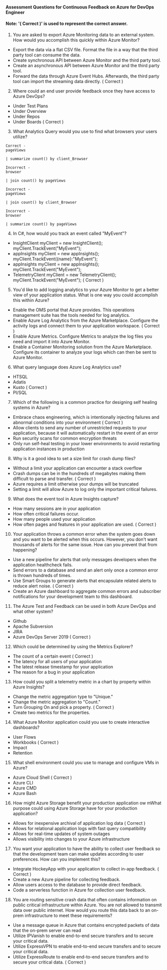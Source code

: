 #### Assessment Questions for Continuous Feedback on Azure for DevOps Engineer
#### Note: '( Correct )' is used to represent the correct answer.

1. You are asked to export Azure Monitoring data to an external system. How would you accomplish this quickly within Azure Monitor?

- Export the data via a flat CSV file. Format the file in a way that the third party tool can consume the data.
- Create synchronous API between Azure Monitor and the third party tool.
- Create an asynchronous API between Azure Monitor and the third party tool.
- Forward the data through Azure Event Hubs. Afterwards, the third party tool can import the streaming data directly.  ( Correct )

2. Where could an end user provide feedback once they have access to Azure DevOps?

- Under Test Plans
- Under Overview
- Under Repos
- Under Boards     ( Correct )

3. What Analytics Query would you use to find what browsers your users utilize?

```
Correct -
pageViews

| summarize count() by client_Browser

Incorrect -
browser

| join count() by pageViews

Incorrect -
pageViews

| join count() by client_Browser

Incorrect -
browser

| summarize count() by pageViews
```

4. In C#, how would you track an event called "MyEvent"?

- InsightClient myClient = new InsightClient(); myClient.TrackEvent("MyEvent");
- appInsights myClient = new appInsights(); myClient.TrackEvent({name}:"MyEvent");
- appInsights myClient = new appInsights();
  myClient.TrackEvent("MyEvent");
- TelemetryClient myClient = new TelemetryClient(); myClient.TrackEvent("MyEvent");     ( Correct )

5. You'd like to add logging analytics to your Azure Monitor to get a better view of your application status. What is one way you could accomplish this within Azure?

- Enable the OMS portal that Azure provides. This operations management suite has the tools needed for log analytics.
- Enable Azure Log Analytics from the Azure Marketplace. Configure the activity logs and connect them to your application workspace.  ( Correct )
- Enable Azure Metrics. Configure Metrics to analyze the log files you need and import it into Azure Monitor.
- Enable a Container Monitoring solution from the Azure Marketplace. Configure its container to analyze your logs which can then be sent to Azure Monitor.

6. What query language does Azure Log Analytics use?

- HTSQL
- Adatis
- Kusto   ( Correct )
- Pl/SQL

7. Which of the following is a common practice for designing self healing systems in Azure?

- Embrace chaos engineering, which is intentionally injecting failures and abnormal conditions into your environment    ( Correct )
- Allow clients to send any number of unrestricted requests to your application, because it will automatically restart in the event of an error
- Run security scans for common encryption threats
- Only run self-heal testing in your lower environments to avoid restarting application instances in production

8. Why is it a good idea to set a size limit for crash dump files?

- Without a limit your application can encounter a stack overflow
- Crash dumps can be in the hundreds of megabytes making them difficult to parse and transfer.     ( Correct ) 
- Azure requires a limit otherwise your dumps will be truncated
- Setting a limit will allow Azure to log only the important critical failures.

9. What does the event tool in Azure Insights capture?

- How many sessions are in your application
- How often critical failures occur.
- How many people used your application
- How often pages and features in your application are used.    ( Correct )

10. Your application throws a common error when the system goes down and you want to be alerted when this occurs. However, you don't want thousands of alerts for the same issue. How can you prevent that from happening?

- Use a new pipeline for alerts that only messages developers when the application healthcheck fails.
- Send errors to a database and send an alert only once a common error is thrown hundreds of times.
- Use Smart Groups to generate alerts that encapsulate related alerts to reduce alert noise.     ( Correct )
- Create an Azure dashboard to aggregate common errors and subscriber notifications for your development team to this dashboard.

11. The Azure Test and Feedback can be used in both Azure DevOps and what other system?

- Github
- Apache Subversion
- JIRA
- Azure DevOps Server 2019    ( Correct )

12. Which could be determined by using the Metrics Explorer?

- The count of a certain event     ( Correct )
- The latency for all users of your application
- The latest release timestamp for your application
- The reason for a bug in your application

13. How could you split a telemetry metric in a chart by property within Azure Insights?

- Change the metric aggregation type to "Unique."
- Change the metric aggregation to "Count."
- Turn Grouping On and pick a property.     ( Correct )
- Create two metrics for the properties.

14. What Azure Monitor application could you use to create interactive dashboards?

- User Flows
- Workbooks   ( Correct )
- Impact
- Retention

15. What shell environment could you use to manage and configure VMs in Azure?

- Azure Cloud Shell     ( Correct )
- Azure CLI
- Azure CMD
- Azure Bash

16. How might Azure Storage benefit your production application ow mWhat purpose could using Azure Storage have for your production application?

- Allows for inexpensive archival of application log data    ( Correct )
- Allows for relational application logs with fast query compatibility
- Allows for real-time updates of system outages
- Allows visibility into changes to your Azure infrastructure

17. You want your application to have the ability to collect user feedback so that the development team can make updates according to user preferences. How can you implement this?

- Integrate HockeyApp with your application to collect in-app feedback.    ( Correct )
- Create a new Azure pipeline for collecting feedback.
- Allow users access to the database to provide direct feedback.
- Code a serverless function in Azure for collection user feedback.

18. You are routing sensitive crash data that often contains information on public critical infrastructure within Azure. You are not allowed to transmit data over public internet. How would you route this data back to an on-prem infrastructure to meet these requirements?

- Use a message queue in Azure that contains encrypted packets of data that the on-prem server can read
- Utilize IPVanish to enable end-to-end secure transfers and to secure your critical data.
- Utilize ExpressVPN to enable end-to-end secure transfers and to secure your critical data.
- Utilize ExpressRoute to enable end-to-end secure transfers and to secure your critical data.    ( Correct )

